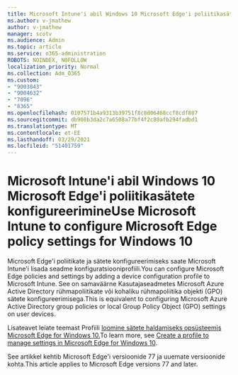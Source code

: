 ```yaml
---
title: Microsoft Intune'i abil Windows 10 Microsoft Edge'i poliitikasätete konfigureerimine
ms.author: v-jmathew
author: v-jmathew
manager: scotv
ms.audience: Admin
ms.topic: article
ms.service: o365-administration
ROBOTS: NOINDEX, NOFOLLOW
localization_priority: Normal
ms.collection: Adm_O365
ms.custom:
- "9003843"
- "9004632"
- "7096"
- "8365"
ms.openlocfilehash: 0107571b4a9313b39751f8c8d06468ccf8cdf807
ms.sourcegitcommit: db908b3da2c7a6508a77bf4f2c80afb294fadbd1
ms.translationtype: MT
ms.contentlocale: et-EE
ms.lasthandoff: 03/29/2021
ms.locfileid: "51401759"
---
```

# <a name="use-microsoft-intune-to-configure-microsoft-edge-policy-settings-for-windows-10"></a><span data-ttu-id="9ef5d-102">Microsoft Intune'i abil Windows 10 Microsoft Edge'i poliitikasätete konfigureerimine</span><span class="sxs-lookup"><span data-stu-id="9ef5d-102">Use Microsoft Intune to configure Microsoft Edge policy settings for Windows 10</span></span>

<span data-ttu-id="9ef5d-103">Microsoft Edge'i poliitikate ja sätete konfigureerimiseks saate Microsoft Intune'i lisada seadme konfiguratsiooniprofiili.</span><span class="sxs-lookup"><span data-stu-id="9ef5d-103">You can configure Microsoft Edge policies and settings by adding a device configuration profile to Microsoft Intune.</span></span> <span data-ttu-id="9ef5d-104">See on samaväärne Kasutajaseadmetes Microsoft Azure Active Directory rühmapoliitikate või kohaliku rühmapoliitika objekti (GPO) sätete konfigureerimisega.</span><span class="sxs-lookup"><span data-stu-id="9ef5d-104">This is equivalent to configuring Microsoft Azure Active Directory group policies or local Group Policy Object (GPO) settings on user devices.</span></span>

<span data-ttu-id="9ef5d-105">Lisateavet leiate teemast Profiili [loomine sätete haldamiseks opsüsteemis Microsoft Edge for Windows 10.](https://go.microsoft.com/fwlink/?linkid=2133700)</span><span class="sxs-lookup"><span data-stu-id="9ef5d-105">To learn more, see [Create a profile to manage settings in Microsoft Edge for Windows 10](https://go.microsoft.com/fwlink/?linkid=2133700).</span></span>

<span data-ttu-id="9ef5d-106">See artikkel kehtib Microsoft Edge'i versioonide 77 ja uuemate versioonide kohta.</span><span class="sxs-lookup"><span data-stu-id="9ef5d-106">This article applies to Microsoft Edge versions 77 and later.</span></span>
